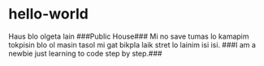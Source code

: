 # hello-world
Haus blo olgeta lain ###Public House###
Mi no save tumas lo kamapim tokpisin blo ol masin tasol mi gat bikpla laik stret lo lainim isi isi. ###I am a newbie just learning to code step by step.###

